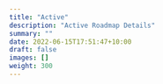 ```yaml
---
title: "Active"
description: "Active Roadmap Details"
summary: ""
date: 2022-06-15T17:51:47+10:00
draft: false
images: []
weight: 300
---
```

